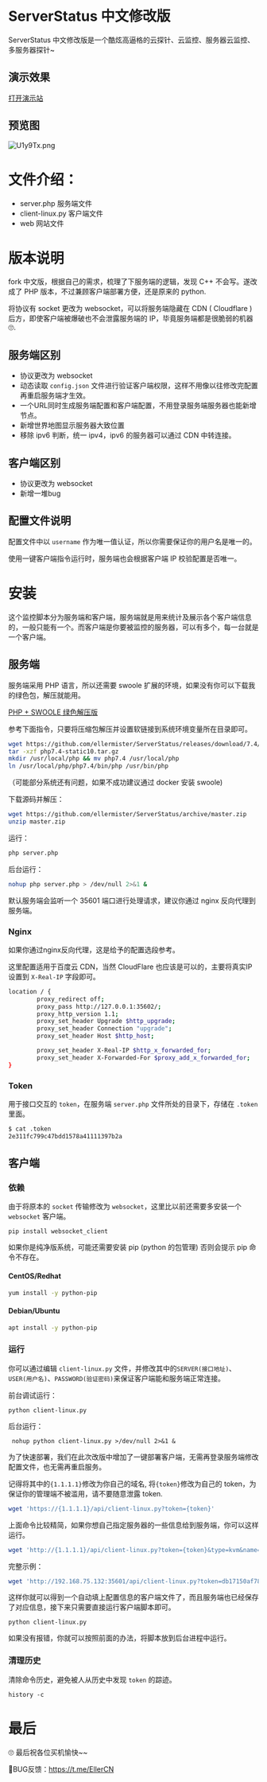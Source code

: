 # ServerStatus 中文修改版

ServerStatus 中文修改版是一个酷炫高逼格的云探针、云监控、服务器云监控、多服务器探针~

## 演示效果

[打开演示站](https://eller.tech/tanzhen/index.html)

## 预览图

![U1y9Tx.png](https://s1.ax1x.com/2020/07/12/U1y9Tx.png)



# 文件介绍：


* server.php              服务端文件
* client-linux.py        客户端文件
* web                         网站文件  




# 版本说明

fork 中文版，根据自己的需求，梳理了下服务端的逻辑，发现 C++ 不会写。遂改成了 PHP 版本，不过兼顾客户端部署方便，还是原来的 python.

将协议有 socket 更改为 websocket，可以将服务端隐藏在 CDN ( Cloudflare ) 后方，即使客户端被爆破也不会泄露服务端的 IP，毕竟服务端都是很脆弱的机器🙄.



## 服务端区别

- 协议更改为 websocket
- 动态读取 `config.json` 文件进行验证客户端权限，这样不用像以往修改完配置再重启服务端才生效。
- 一个URL同时生成服务端配置和客户端配置，不用登录服务端服务器也能新增节点。
- 新增世界地图显示服务器大致位置
- 移除 ipv6 判断，统一 ipv4，ipv6 的服务器可以通过 CDN 中转连接。



## 客户端区别

- 协议更改为 websocket
- 新增一堆bug



## 配置文件说明

配置文件中以 `username` 作为唯一值认证，所以你需要保证你的用户名是唯一的。

使用一键客户端指令运行时，服务端也会根据客户端 IP 校验配置是否唯一。



# 安装

这个监控脚本分为服务端和客户端，服务端就是用来统计及展示各个客户端信息的，一般只能有一个。而客户端是你要被监控的服务器，可以有多个，每一台就是一个客户端。



## 服务端

服务端采用 PHP 语言，所以还需要 swoole 扩展的环境，如果没有你可以下载我的绿色包，解压就能用。

[PHP + SWOOLE 绿色解压版](https://github.com/ellermister/ServerStatus/releases/download/7.4/php7.4-static7.tar.gz)

参考下面指令，只要将压缩包解压并设置软链接到系统环境变量所在目录即可。

```bash
wget https://github.com/ellermister/ServerStatus/releases/download/7.4/php7.4-static10.tar.gz
tar -xzf php7.4-static10.tar.gz
mkdir /usr/local/php && mv php7.4 /usr/local/php
ln /usr/local/php/php7.4/bin/php /usr/bin/php
```

（可能部分系统还有问题，如果不成功建议通过 docker 安装 swoole)

下载源码并解压：

```bash
wget https://github.com/ellermister/ServerStatus/archive/master.zip
unzip master.zip
```

运行：

```bash
php server.php
```

后台运行：

```bash
nohup php server.php > /dev/null 2>&1 &
```

默认服务端会监听一个 35601 端口进行处理请求，建议你通过 nginx 反向代理到服务端。

### Nginx

如果你通过nginx反向代理，这是给予的配置选段参考。

这里配置适用于百度云 CDN，当然 CloudFlare 也应该是可以的，主要将真实IP设置到 `X-Real-IP` 字段即可。

```bash
location / {
        proxy_redirect off;
        proxy_pass http://127.0.0.1:35602/;
        proxy_http_version 1.1;
        proxy_set_header Upgrade $http_upgrade;
        proxy_set_header Connection "upgrade";
        proxy_set_header Host $http_host;

        proxy_set_header X-Real-IP $http_x_forwarded_for;
        proxy_set_header X-Forwarded-For $proxy_add_x_forwarded_for;
}
```



### Token

用于接口交互的 `token`，在服务端 `server.php` 文件所处的目录下，存储在 `.token` 里面。

```bash
$ cat .token
2e311fc799c47bdd1578a41111397b2a
```



## 客户端

### 依赖

由于将原本的 `socket` 传输修改为 `websocket`，这里比以前还需要多安装一个 `websocket` 客户端。

```
pip install websocket_client
```

如果你是纯净版系统，可能还需要安装 pip (python 的包管理) 否则会提示 pip 命令不存在。

#### CentOS/Redhat

```bash
yum install -y python-pip
```

#### Debian/Ubuntu

```bash
apt install -y python-pip
```



### 运行

你可以通过编辑 `client-linux.py` 文件，并修改其中的`SERVER(接口地址)`、`USER(用户名)`、`PASSWORD(验证密码)`来保证客户端能和服务端正常连接。

前台调试运行：

```
python client-linux.py
```

后台运行：

```
 nohup python client-linux.py >/dev/null 2>&1 &
```

为了快速部署，我们在此次改版中增加了一键部署客户端，无需再登录服务端修改配置文件，也无需再重启服务。

记得将其中的`{1.1.1.1}`修改为你自己的域名, 将`{token}`修改为自己的 token，为保证你的管理端不被滥用，请不要随意泄露 token.

```bash
wget 'https://{1.1.1.1}/api/client-linux.py?token={token}'
```

上面命令比较精简，如果你想自己指定服务器的一些信息给到服务端，你可以这样运行。

```bash
wget 'http://{1.1.1.1}/api/client-linux.py?token={token}&type=kvm&name=HKVPS&location=HongKong' -O 'lient-linux.py'
```

完整示例：

```bash
wget 'http://192.168.75.132:35601/api/client-linux.py?token=db17150af7885e987d8bcdb791d7a824&type=kvm&name=HKVPS&location=HongKong' -O 'client-linux.py'
```

这样你就可以得到一个自动填上配置信息的客户端文件了，而且服务端也已经保存了对应信息，接下来只需要直接运行客户端脚本即可。

```
python client-linux.py
```

如果没有报错，你就可以按照前面的办法，将脚本放到后台进程中运行。



### 清理历史

清除命令历史，避免被人从历史中发现 `token` 的踪迹。

```
history -c
```



# 最后

🙄 最后祝各位买机愉快~~

🐛BUG反馈：https://t.me/EllerCN
